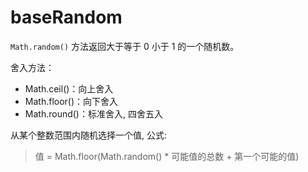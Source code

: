 # baseRandom

`Math.random()` 方法返回大于等于 0 小于 1 的一个随机数。

舍入方法：

- Math.ceil()：向上舍入
- Math.floor()：向下舍入
- Math.round()：标准舍入, 四舍五入

从某个整数范围内随机选择一个值, 公式:

> 值 = Math.floor(Math.random() * 可能值的总数 + 第一个可能的值)
